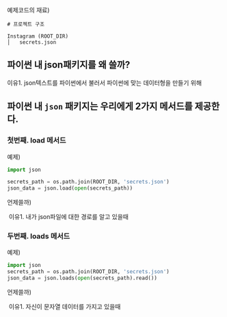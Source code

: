 예제코드의 재료)

```
# 프로젝트 구조

Instagram (ROOT_DIR)
│   secrets.json
```



## 파이썬 내 json패키지를 왜 쓸까?

이유1. json텍스트를 파이썬에서 불러서 파이썬에 맞는 데이터형을 만들기 위해



## 파이썬 내 `json` 패키지는 우리에게 2가지 메서드를 제공한다.



### 첫번째. load 메서드

예제) 

```python
import json

secrets_path = os.path.join(ROOT_DIR, 'secrets.json')
json_data = json.load(open(secrets_path))
```



언제쓸까)

​	이유1. 내가 json파일에 대한 경로를 알고 있을때



### 두번째. loads 메서드

예제)

```python
import json
secrets_path = os.path.join(ROOT_DIR, 'secrets.json')
json_data = json.loads(open(secrets_path).read())
```



언제쓸까)

​	이유1. 자신이 문자열 데이터를 가지고 있을때